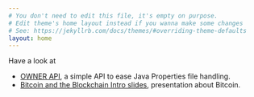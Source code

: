 ```yaml
---
# You don't need to edit this file, it's empty on purpose.
# Edit theme's home layout instead if you wanna make some changes
# See: https://jekyllrb.com/docs/themes/#overriding-theme-defaults
layout: home
---
```


Have a look at 
- [OWNER API](http://owner.aeonbits.org), a simple API to ease Java Properties file handling.
- [Bitcoin and the Blockchain Intro slides](http://bitcoin.aeonbits.org/), presentation about Bitcoin.

